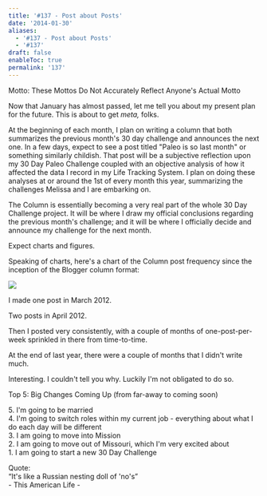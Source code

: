 ```yaml
---
title: '#137 - Post about Posts'
date: '2014-01-30'
aliases:
  - '#137 - Post about Posts'
  - '#137'
draft: false
enableToc: true
permalink: '137'
---
```


Motto: These Mottos Do Not Accurately Reflect Anyone's Actual Motto

  
Now that January has almost passed, let me tell you about my present plan for the future. This is about to get _meta,_ folks.

  
At the beginning of each month, I plan on writing a column that both summarizes the previous month's 30 day challenge and announces the next one. In a few days, expect to see a post titled "Paleo is so last month" or something similarly childish. That post will be a subjective reflection upon my 30 Day Paleo Challenge coupled with an objective analysis of how it affected the data I record in my Life Tracking System. I plan on doing these analyses at or around the 1st of every month this year, summarizing the challenges Melissa and I are embarking on.  
  
The Column is essentially becoming a very real part of the whole 30 Day Challenge project. It will be where I draw my official conclusions regarding the previous month's challenge; and it will be where I officially decide and announce my challenge for the next month.   
  
Expect charts and figures.  
  
Speaking of charts, here's a chart of the Column post frequency since the inception of the Blogger column format:  
  
  
[![](http://4.bp.blogspot.com/--0hOsjdsrfM/UuLFfS0usNI/AAAAAAABHZE/JQAr5mTbdAQ/s1600/%2523137+-+Column+Post+History.PNG)](http://4.bp.blogspot.com/--0hOsjdsrfM/UuLFfS0usNI/AAAAAAABHZE/JQAr5mTbdAQ/s1600/%2523137+-+Column+Post+History.PNG)

  
I made one post in March 2012.  
  
Two posts in April 2012.  
  
Then I posted very consistently, with a couple of months of one-post-per-week sprinkled in there from time-to-time.  
  
At the end of last year, there were a couple of months that I didn't write much.  
  
Interesting. I couldn't tell you why. Luckily I'm not obligated to do so.  

  
Top 5: Big Changes Coming Up (from far-away to coming soon)

5\. I'm going to be married  
4\. I'm going to switch roles within my current job - everything about what I do each day will be different  
3\. I am going to move into Mission  
2\. I am going to move out of Missouri, which I'm very excited about  
1\. I am going to start a new 30 Day Challenge  
  
Quote:   
“It's like a Russian nesting doll of 'no's”  
\- This American Life -
